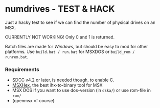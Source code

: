 # numdrives - TEST & HACK
Just a hacky test to see if we can find the number of physical drives on an MSX.

CURRENTLY NOT WORKING! Only 0 and 1 is returned.

Batch files are made for *Windows*, but should be easy to mod for other platforms. 
Use `build.bat / run.bat` for MSXDOS or `build_rom / runrom.bat`.

### Requirements
* [SDCC](https://sdcc.sourceforge.net/) v4.2 or later, is needed though, to enable C.
* [MSXHex](https://aoineko.org/msxgl/index.php?title=MSXhex), the best ihx-to-binary tool for MSX
* MSX DOS if you want to use dos-version (in `dska/`) or use rom-file in `rom/`
* (openmsx of course)
